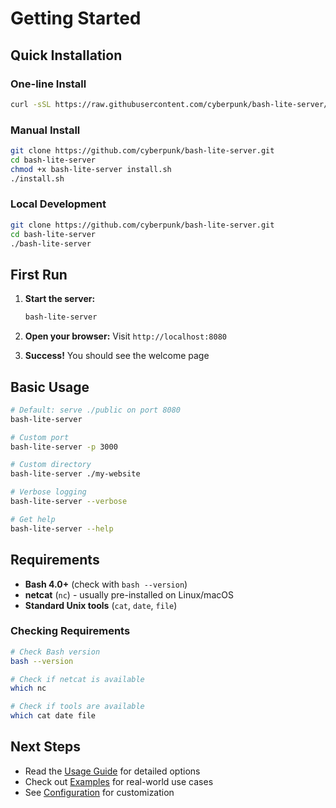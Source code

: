 # Getting Started

## Quick Installation

### One-line Install
```bash
curl -sSL https://raw.githubusercontent.com/cyberpunk/bash-lite-server/main/install.sh | bash
```

### Manual Install
```bash
git clone https://github.com/cyberpunk/bash-lite-server.git
cd bash-lite-server
chmod +x bash-lite-server install.sh
./install.sh
```

### Local Development
```bash
git clone https://github.com/cyberpunk/bash-lite-server.git
cd bash-lite-server
./bash-lite-server
```

## First Run

1. **Start the server:**
   ```bash
   bash-lite-server
   ```

2. **Open your browser:**
   Visit `http://localhost:8080`

3. **Success!**
   You should see the welcome page

## Basic Usage

```bash
# Default: serve ./public on port 8080
bash-lite-server

# Custom port
bash-lite-server -p 3000

# Custom directory
bash-lite-server ./my-website

# Verbose logging
bash-lite-server --verbose

# Get help
bash-lite-server --help
```

## Requirements

- **Bash 4.0+** (check with `bash --version`)
- **netcat** (`nc`) - usually pre-installed on Linux/macOS
- **Standard Unix tools** (`cat`, `date`, `file`)

### Checking Requirements
```bash
# Check Bash version
bash --version

# Check if netcat is available
which nc

# Check if tools are available
which cat date file
```

## Next Steps

- Read the [Usage Guide](usage.md) for detailed options
- Check out [Examples](examples.md) for real-world use cases
- See [Configuration](configuration.md) for customization
